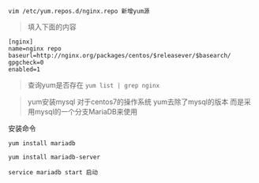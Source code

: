 ```
vim /etc/yum.repos.d/nginx.repo 新增yum源
```

> 填入下面的内容
```
[nginx]
name=nginx repo
baseurl=http://nginx.org/packages/centos/$releasever/$basearch/
gpgcheck=0
enabled=1
```

> 查询yum是否存在
```yum list | grep nginx```

> yum安装mysql
对于centos7的操作系统 yum去除了mysql的版本  而是采用mysql的一个分支MariaDB来使用

安装命令

```
yum install mariadb

yum install mariadb-server

service mariadb start 启动
```